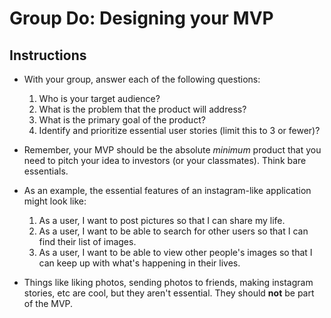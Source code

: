 # Group Do: Designing your MVP

## Instructions
* With your group, answer each of the following questions:
  1. Who is your target audience?
  2. What is the problem that the product will address?
  3. What is the primary goal of the product?
  4. Identify and prioritize essential user stories (limit this to 3 or fewer)?

* Remember, your MVP should be the absolute *minimum* product that you need to pitch your idea to investors (or your classmates). Think bare essentials.

* As an example, the essential features of an instagram-like application might look like:

  1. As a user, I want to post pictures so that I can share my life.
  2. As a user, I want to be able to search for other users so that I can find their list of images.
  3. As a user, I want to be able to view other people's images so that I can keep up with what's happening in their lives. 

* Things like liking photos, sending photos to friends, making instagram stories, etc are cool, but they aren't essential. They should **not** be part of the MVP.
